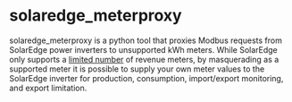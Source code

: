 # solaredge_meterproxy

solaredge_meterproxy is a python tool that proxies Modbus requests from SolarEdge power inverters to unsupported kWh meters. While SolarEdge only supports a [limited number](https://www.solaredge.com/se-supported-devices) of revenue meters, by masquerading as a supported meter it is possible to supply your own meter values to the SolarEdge inverter for production, consumption, import/export monitoring, and export limitation.